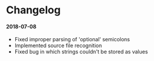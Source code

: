 # Changelog

#### 2018-07-08

 * Fixed improper parsing of 'optional' semicolons
 * Implemented source file recognition
 * Fixed bug in which strings couldn't be stored as values
